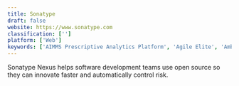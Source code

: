 ```yaml
---
title: Sonatype
draft: false 
website: https://www.sonatype.com
classification: ['']
platform: ['Web']
keywords: ['AIMMS Prescriptive Analytics Platform', 'Agile Elite', 'Amber Road', 'Applegate PRO', 'DeepLink', 'Ecommerce Platform', 'Employee Trail', 'EquipNet', 'Flexport', 'Harvest', 'Impartner PRM', 'Load Tender X-Change', 'Monitask', 'RescueTime', 'ServiceDesk Plus MSP', 'TOPS Pro', 'TSheets', 'Zift Solutions', 'Zyme']
---
```

Sonatype Nexus helps software development teams use open source so they can innovate faster and automatically control risk.